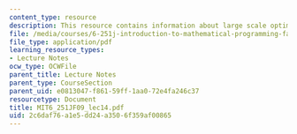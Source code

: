 ```yaml
---
content_type: resource
description: This resource contains information about large scale optimization I.
file: /media/courses/6-251j-introduction-to-mathematical-programming-fall-2009/2c6daf76a1e5dd24a3506f359af00865_MIT6_251JF09_lec14.pdf
file_type: application/pdf
learning_resource_types:
- Lecture Notes
ocw_type: OCWFile
parent_title: Lecture Notes
parent_type: CourseSection
parent_uid: e0813047-f861-59ff-1aa0-72e4fa246c37
resourcetype: Document
title: MIT6_251JF09_lec14.pdf
uid: 2c6daf76-a1e5-dd24-a350-6f359af00865
---
```

